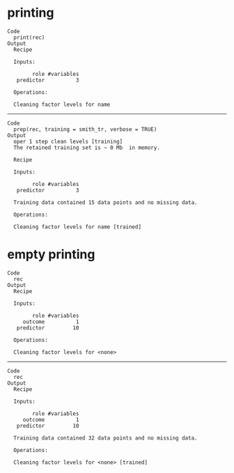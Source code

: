 # printing

    Code
      print(rec)
    Output
      Recipe
      
      Inputs:
      
            role #variables
       predictor          3
      
      Operations:
      
      Cleaning factor levels for name

---

    Code
      prep(rec, training = smith_tr, verbose = TRUE)
    Output
      oper 1 step clean levels [training] 
      The retained training set is ~ 0 Mb  in memory.
      
      Recipe
      
      Inputs:
      
            role #variables
       predictor          3
      
      Training data contained 15 data points and no missing data.
      
      Operations:
      
      Cleaning factor levels for name [trained]

# empty printing

    Code
      rec
    Output
      Recipe
      
      Inputs:
      
            role #variables
         outcome          1
       predictor         10
      
      Operations:
      
      Cleaning factor levels for <none>

---

    Code
      rec
    Output
      Recipe
      
      Inputs:
      
            role #variables
         outcome          1
       predictor         10
      
      Training data contained 32 data points and no missing data.
      
      Operations:
      
      Cleaning factor levels for <none> [trained]

